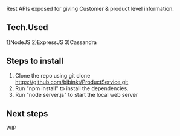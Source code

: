 
Rest APIs exposed for giving Customer & product level information. 

Tech.Used
-------------
1)NodeJS
2)ExpressJS
3)Cassandra

Steps to install
------------------
1.	Clone the repo using git clone https://github.com/bibinkt/ProductService.git
2.	Run "npm install" to install the dependencies.
3.	Run "node server.js" to start the local web server

Next steps
---------------------
WIP
